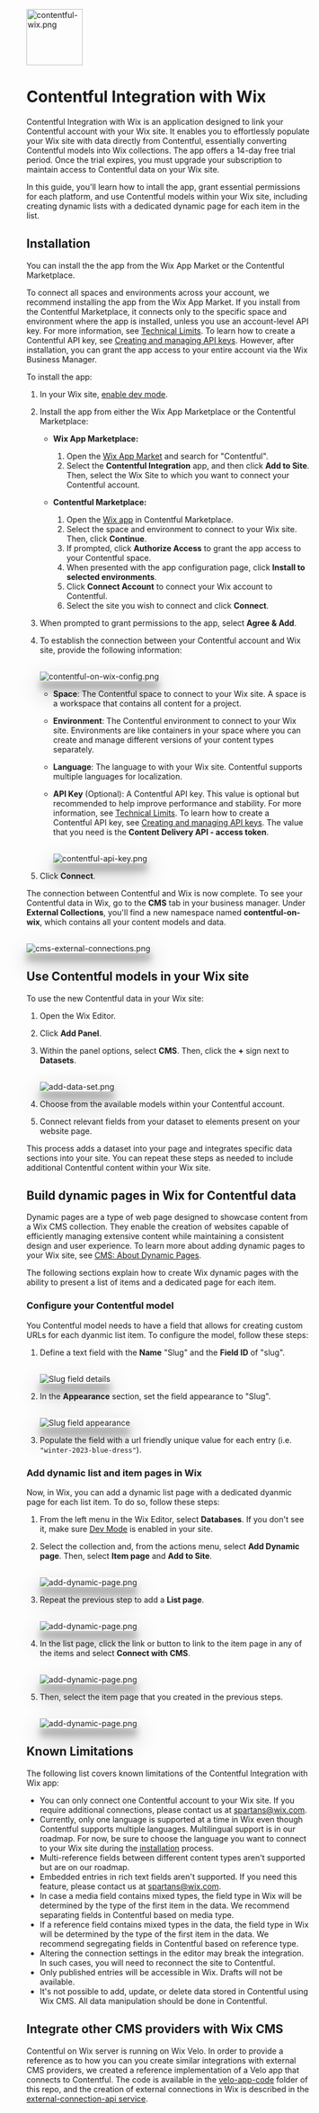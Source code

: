 <img src="docs/images/rectangle-logo.png" alt="contentful-wix.png" width="100"/><br>
# Contentful Integration with Wix

Contentful Integration with Wix is an application designed to link your Contentful account with your Wix site. It enables you to effortlessly populate your Wix site with data directly from Contentful, essentially converting Contentful models into Wix collections. The app offers a 14-day free trial period. Once the trial expires, you must upgrade your subscription to maintain access to Contentful data on your Wix site.

In this guide, you'll learn how to intall the app, grant essential permissions for each platform, and use Contentful models within your Wix site, including creating dynamic lists with a dedicated dynamic page for each item in the list.

## Installation

You can install the the app from the Wix App Market or the Contentful Marketplace.

To connect all spaces and environments across your account, we recommend installing the app from the Wix App Market. If you install from the Contentful Marketplace, it connects only to the specific space and environment where the app is installed, unless you use an account-level API key. For more information, see [Technical Limits](https://www.contentful.com/developers/docs/technical-limits/). To learn how to create a Contentful API key, see [Creating and managing API keys](https://training.contentful.com/student/page/1050378-creating-and-managing-api-keys). However, after installation, you can grant the app access to your entire account via the Wix Business Manager.

To install the app:

1. In your Wix site, [enable dev mode](https://dev.wix.com/docs/develop-websites/articles/getting-started/resources/about-velo-by-wix#to-enable-velo-on-your-site).
1. Install the app from either the Wix App Marketplace or the Contentful Marketplace:

      * **Wix App Marketplace:**
          1. Open the [Wix App Market](https://www.wix.com/app-market/search-result?query=contentful) and search for "Contentful".
          1. Select the **Contentful Integration** app, and then click **Add to Site**. Then, select the Wix Site to which you want to connect your Contentful account.

      * **Contentful Marketplace:**
          1. Open the [Wix app](https://app.contentful.com/deeplink?link=apps&id=5oytqBOh7xKU40F5c28zQE) in Contentful Marketplace.
          2. Select the space and environment to connect to your Wix site. Then, click **Continue**.
          2. If prompted, click **Authorize Access** to grant the app access to your Contentful space.
          3. When presented with the app configuration page, click **Install to selected environments**.
          4. Click **Connect Account** to connect your Wix account to Contentful.
          5. Select the site you wish to connect and click **Connect**.

1. When prompted to grant permissions to the app, select **Agree & Add**.
1. To establish the connection between your Contentful account and Wix site, provide the following information:

    <img alt="contentful-on-wix-config.png" src="docs/images/contentful-on-wix-config.png" style="margin-top: 16px; box-shadow: rgba(0, 0, 0, 0.3) 0px 19px 38px, rgba(0, 0, 0, 0.22) 0px 15px 12px;"/>

    * **Space**: The Contentful space to connect to your Wix site. A space is a workspace that contains all content for a project. 
    * **Environment**: The Contentful environment to connect to your Wix site. Environments are like containers in your space where you can create and manage different versions of your content types separately.
    * **Language**: The language to with your Wix site. Contentful supports multiple languages for localization.
    * **API Key** (Optional): A Contentful API key. This value is optional but recommended to help improve performance and stability. For more information, see [Technical Limits](https://www.contentful.com/developers/docs/technical-limits/). To learn how to create a Contentful API key, see [Creating and managing API keys](https://training.contentful.com/student/page/1050378-creating-and-managing-api-keys). The value that you need is the **Content Delivery API - access token**.

       <img alt="contentful-api-key.png" src="docs/images/contentful-api-key.png" style="margin-top: 16px; box-shadow: rgba(0, 0, 0, 0.3) 0px 19px 38px, rgba(0, 0, 0, 0.22) 0px 15px 12px;"/>

1. Click **Connect**.

The connection between Contentful and Wix is now complete. To see your Contentful data in Wix, go to the **CMS** tab in your business manager. Under **External Collections**, you'll find a new namespace named **contentful-on-wix**, which contains all your content models and data.

<img alt="cms-external-connections.png" src="docs/images/cms-external-connections.png" style="margin-top: 16px; box-shadow: rgba(0, 0, 0, 0.3) 0px 19px 38px, rgba(0, 0, 0, 0.22) 0px 15px 12px;"/>

## Use Contentful models in your Wix site

To use the new Contentful data in your Wix site:

1. Open the Wix Editor.
1. Click **Add Panel**.
1. Within the panel options, select **CMS**. Then, click the **+** sign next to **Datasets**.

   <img alt="add-data-set.png" src="docs/images/add-data-set.png" style="margin-top: 16px; box-shadow: rgba(0, 0, 0, 0.3) 0px 19px 38px, rgba(0, 0, 0, 0.22) 0px 15px 12px;"/>

1. Choose from the available models within your Contentful account.
1. Connect relevant fields from your dataset to elements present on your website page.

This process adds a dataset into your page and integrates specific data sections into your site. You can repeat these steps as needed to include additional Contentful content within your Wix site.

## Build dynamic pages in Wix for Contentful data

Dynamic pages are a type of web page designed to showcase content from a Wix CMS collection. They enable the creation of websites capable of efficiently managing extensive content while maintaining a consistent design and user experience. To learn more about adding dynamic pages to your Wix site, see [CMS: About Dynamic Pages](https://support.wix.com/en/article/cms-about-dynamic-pages).

The following sections explain how to create Wix dynamic pages with the ability to present a list of items and a dedicated page for each item.

### Configure your Contentful model

You Contentful model needs to have a field that allows for creating custom URLs for each dyanmic list item. To configure the model, follow these steps:

1. Define a text field with the **Name** "Slug" and the **Field ID** of "slug".

      <img alt="Slug field details" src="docs/images/slug-field-details.png" style="margin-top: 16px; box-shadow: rgba(0, 0, 0, 0.3) 0px 19px 38px, rgba(0, 0, 0, 0.22) 0px 15px 12px;"/>

1.  In the **Appearance** section, set the field appearance to "Slug".
          
      <img alt="Slug field appearance" src="docs/images/slug-field-appearance.png" style="margin-top: 16px; box-shadow: rgba(0, 0, 0, 0.3) 0px 19px 38px, rgba(0, 0, 0, 0.22) 0px 15px 12px;"/>
   
1. Populate the field with a url friendly unique value for each entry (i.e. `"winter-2023-blue-dress"`).

### Add dynamic list and item pages in Wix

Now, in Wix, you can add a dynamic list page with a dedicated dyanmic page for each list item. To do so, follow these steps:

1. From the left menu in the Wix Editor, select **Databases**. If you don't see it, make sure [Dev Mode](https://dev.wix.com/docs/develop-websites/articles/getting-started/resources/about-velo-by-wix#to-enable-velo-on-your-site) is enabled in your site.

1. Select the collection and, from the actions menu, select **Add Dynamic page**. Then, select **Item page** and **Add to Site**.

   <img alt="add-dynamic-page.png" src="docs/images/add-dynamic-page.png" style="margin-top: 16px; box-shadow: rgba(0, 0, 0, 0.3) 0px 19px 38px, rgba(0, 0, 0, 0.22) 0px 15px 12px;"/>

1. Repeat the previous step to add a **List page**.

    <img alt="add-dynamic-page.png" src="docs/images/dynamic-page-select-type.png" style="margin-top: 16px; box-shadow: rgba(0, 0, 0, 0.3) 0px 19px 38px, rgba(0, 0, 0, 0.22) 0px 15px 12px;"/>

1. In the list page, click the link or button to link to the item page in any of the items and select **Connect with CMS**.

   <img alt="add-dynamic-page.png" src="docs/images/dynamic-page-connect-with-cms.png" style="margin-top: 16px; box-shadow: rgba(0, 0, 0, 0.3) 0px 19px 38px, rgba(0, 0, 0, 0.22) 0px 15px 12px;"/>

1. Then, select the item page that you created in the previous steps.

   <img alt="add-dynamic-page.png" src="docs/images/dynamic-page-select-item-page.png" style="margin-top: 16px; box-shadow: rgba(0, 0, 0, 0.3) 0px 19px 38px, rgba(0, 0, 0, 0.22) 0px 15px 12px;"/>

## Known Limitations

The following list covers known limitations of the Contentful Integration with Wix app:

* You can only connect one Contentful account to your Wix site. If you require additional connections, please contact us at spartans@wix.com.
* Currently, only one language is supported at a time in Wix even though Contentful supports multiple languages. Multilingual support is in our roadmap. For now, be sure to choose the language you want to connect to your Wix site during the [installation](#installation) process.
* Multi-reference fields between different content types aren't supported but are on our roadmap.
* Embedded entries in rich text fields aren't supported. If you need this feature, please contact us at spartans@wix.com.
* In case a media field contains mixed types, the field type in Wix will be determined by the type of the first item in the data. We recommend separating fields in Contentful based on media type.
* If a reference field contains mixed types in the data, the field type in Wix will be determined by the type of the first item in the data. We recommend segregating fields in Contentful based on reference type.
* Altering the connection settings in the editor may break the integration. In such cases, you will need to reconnect the site to Contentful.
* Only published entries will be accessible in Wix. Drafts will not be available.
* It's not possible to add, update, or delete data stored in Contentful using Wix CMS. All data manipulation should be done in Contentful.

## Integrate other CMS providers with Wix CMS

Contentful on Wix server is running on Wix Velo. In order to provide a reference as to how you can you create similar integrations with external CMS providers, we created a reference implementation of a Velo app that connects to Contentful. The code is available in the [velo-app-code](velo-app-code) folder of this repo, and the creation of external connections in Wix is described in the [external-connection-api service](velo-app-code/velo-code/backend/services/external-connection-api.js).
